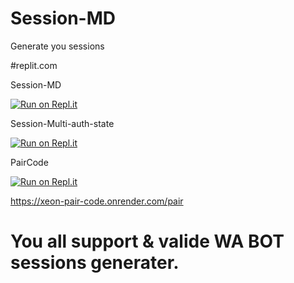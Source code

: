 # Session-MD
Generate you sessions

#replit.com

 Session-MD

[![Run on Repl.it](https://repl.it/badge/github/quiec/whatsAlfa)](https://replit.com/@Prameshshanilka/Session-Md#.replit#.github/FUNDING.yml)

Session-Multi-auth-state

[![Run on Repl.it](https://repl.it/badge/github/quiec/whatsAlfa)](https://session-multi-auth-state.prameshshanilka.repl.co/)

PairCode

[![Run on Repl.it](https://repl.it/badge/github/quiec/whatsAlfa)](https://replit.com/@Prameshshanilka/ZUSYCO-PAIR-CODE)

https://xeon-pair-code.onrender.com/pair



# You all support & valide WA BOT sessions generater.
